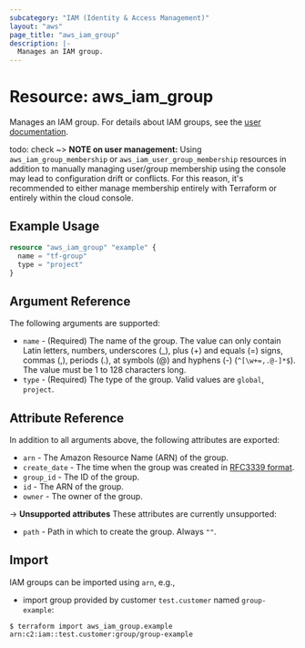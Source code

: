 ```yaml
---
subcategory: "IAM (Identity & Access Management)"
layout: "aws"
page_title: "aws_iam_group"
description: |-
  Manages an IAM group.
---
```


[iam-policies-and-groups]: https://docs.cloud.croc.ru/en/services/iam/policies.html
[RFC3339 format]: https://datatracker.ietf.org/doc/html/rfc3339#section-5.8

# Resource: aws_iam_group

Manages an IAM group. For details about IAM groups, see the [user documentation][iam-policies-and-groups].

todo: check
~> **NOTE on user management:** 
Using `aws_iam_group_membership` or `aws_iam_user_group_membership` resources in addition 
to manually managing user/group membership using the console may lead to configuration drift or conflicts. 
For this reason, it's recommended to either manage membership entirely with Terraform 
or entirely within the cloud console.

## Example Usage

```terraform
resource "aws_iam_group" "example" {
  name = "tf-group"
  type = "project"
}
```

## Argument Reference

The following arguments are supported:

* `name` - (Required) The name of the group. The value can only contain Latin letters, numbers, underscores (_),
  plus (+) and equals (=) signs, commas (,), periods (.), at symbols (@) and hyphens (-) (`^[\w+=,.@-]*$`).
  The value must be 1 to 128 characters long.
* `type` - (Required) The type of the group. Valid values are `global`, `project`.

## Attribute Reference

In addition to all arguments above, the following attributes are exported:

* `arn` - The Amazon Resource Name (ARN) of the group.
* `create_date` - The time when the group was created in [RFC3339 format].
* `group_id` - The ID of the group.
* `id` - The ARN of the group.
* `owner` - The owner of the group.

->  **Unsupported attributes**
These attributes are currently unsupported:

* `path` - Path in which to create the group. Always `""`.

## Import

IAM groups can be imported using `arn`, e.g.,

* import group provided by customer `test.customer` named `group-example`:

```
$ terraform import aws_iam_group.example arn:c2:iam::test.customer:group/group-example
```
